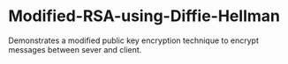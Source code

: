 # Modified-RSA-using-Diffie-Hellman

Demonstrates a modified public key encryption technique to encrypt messages between sever and client.
